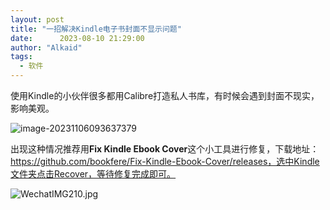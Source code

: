 ```yaml
---
layout: post
title: "一招解决Kindle电子书封面不显示问题"
date:      2023-08-10 21:29:00
author: "Alkaid"
tags:
  - 软件
---
```




使用Kindle的小伙伴很多都用Calibre打造私人书库，有时候会遇到封面不现实，影响美观。

![image-20231106093637379](https://p.ipic.vip/743f6z.png)



出现这种情况推荐用**Fix Kindle Ebook Cover**这个小工具进行修复，下载地址：https://github.com/bookfere/Fix-Kindle-Ebook-Cover/releases，选中Kindle文件夹点击Recover，等待修复完成即可。

![WechatIMG210.jpg](https://s2.loli.net/2023/11/15/UEWyjB9Gt2kzhqS.png)
